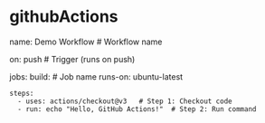 # githubActions
name: Demo Workflow   # Workflow name

on: push              # Trigger (runs on push)

jobs:
  build:              # Job name
    runs-on: ubuntu-latest

    steps:
      - uses: actions/checkout@v3   # Step 1: Checkout code
      - run: echo "Hello, GitHub Actions!"  # Step 2: Run command